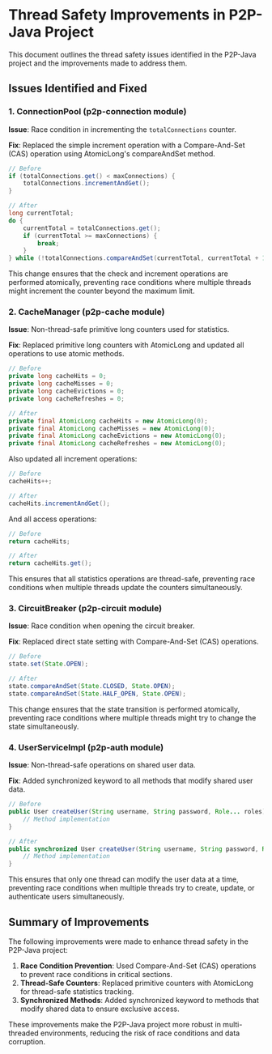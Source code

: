 # Thread Safety Improvements in P2P-Java Project

This document outlines the thread safety issues identified in the P2P-Java project and the improvements made to address them.

## Issues Identified and Fixed

### 1. ConnectionPool (p2p-connection module)

**Issue**: Race condition in incrementing the `totalConnections` counter.

**Fix**: Replaced the simple increment operation with a Compare-And-Set (CAS) operation using AtomicLong's compareAndSet method.

```java
// Before
if (totalConnections.get() < maxConnections) {
    totalConnections.incrementAndGet();
}

// After
long currentTotal;
do {
    currentTotal = totalConnections.get();
    if (currentTotal >= maxConnections) {
        break;
    }
} while (!totalConnections.compareAndSet(currentTotal, currentTotal + 1));
```

This change ensures that the check and increment operations are performed atomically, preventing race conditions where multiple threads might increment the counter beyond the maximum limit.

### 2. CacheManager (p2p-cache module)

**Issue**: Non-thread-safe primitive long counters used for statistics.

**Fix**: Replaced primitive long counters with AtomicLong and updated all operations to use atomic methods.

```java
// Before
private long cacheHits = 0;
private long cacheMisses = 0;
private long cacheEvictions = 0;
private long cacheRefreshes = 0;

// After
private final AtomicLong cacheHits = new AtomicLong(0);
private final AtomicLong cacheMisses = new AtomicLong(0);
private final AtomicLong cacheEvictions = new AtomicLong(0);
private final AtomicLong cacheRefreshes = new AtomicLong(0);
```

Also updated all increment operations:

```java
// Before
cacheHits++;

// After
cacheHits.incrementAndGet();
```

And all access operations:

```java
// Before
return cacheHits;

// After
return cacheHits.get();
```

This ensures that all statistics operations are thread-safe, preventing race conditions when multiple threads update the counters simultaneously.

### 3. CircuitBreaker (p2p-circuit module)

**Issue**: Race condition when opening the circuit breaker.

**Fix**: Replaced direct state setting with Compare-And-Set (CAS) operations.

```java
// Before
state.set(State.OPEN);

// After
state.compareAndSet(State.CLOSED, State.OPEN);
state.compareAndSet(State.HALF_OPEN, State.OPEN);
```

This change ensures that the state transition is performed atomically, preventing race conditions where multiple threads might try to change the state simultaneously.

### 4. UserServiceImpl (p2p-auth module)

**Issue**: Non-thread-safe operations on shared user data.

**Fix**: Added synchronized keyword to all methods that modify shared user data.

```java
// Before
public User createUser(String username, String password, Role... roles) {
    // Method implementation
}

// After
public synchronized User createUser(String username, String password, Role... roles) {
    // Method implementation
}
```

This ensures that only one thread can modify the user data at a time, preventing race conditions when multiple threads try to create, update, or authenticate users simultaneously.

## Summary of Improvements

The following improvements were made to enhance thread safety in the P2P-Java project:

1. **Race Condition Prevention**: Used Compare-And-Set (CAS) operations to prevent race conditions in critical sections.
2. **Thread-Safe Counters**: Replaced primitive counters with AtomicLong for thread-safe statistics tracking.
3. **Synchronized Methods**: Added synchronized keyword to methods that modify shared data to ensure exclusive access.

These improvements make the P2P-Java project more robust in multi-threaded environments, reducing the risk of race conditions and data corruption.